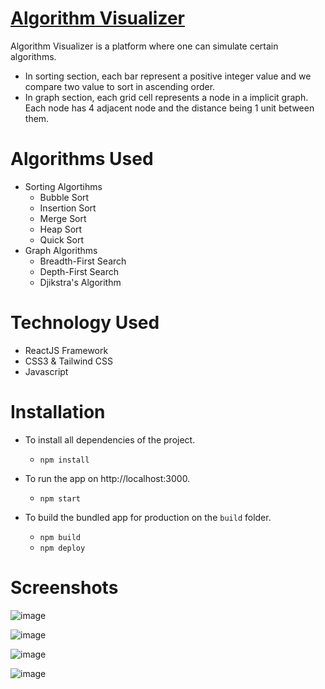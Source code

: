# [Algorithm Visualizer](https://deepanshupal09.github.io/algorithmvisualzer/)
Algorithm Visualizer is a platform where one can simulate certain algorithms.
- In sorting section, each bar represent a positive integer value and we compare two value to sort in ascending order.
- In graph section, each grid cell represents a node in a implicit graph. Each node has 4 adjacent node and the distance being 1 unit between them.

# Algorithms Used
- Sorting Algortihms    
    - Bubble Sort
    - Insertion Sort
    - Merge Sort
    - Heap Sort
    - Quick Sort
- Graph Algorithms 
    - Breadth-First Search
    - Depth-First Search
    - Djikstra's Algorithm 


# Technology Used
- ReactJS Framework
- CSS3 & Tailwind CSS
- Javascript

# Installation
  - To install all dependencies of the project.
    - `npm install`
  
  - To run the app on http://localhost:3000.
    - `npm start`
  
  - To build the bundled app for production on the `build` folder.
    - `npm build`
    - `npm deploy`

# Screenshots
![image](https://github.com/deepanshupal09/algorithmvisualzer/assets/129399840/6b198775-ba0e-43ba-87f3-3551ebd90427)

![image](https://github.com/deepanshupal09/algorithmvisualzer/assets/129399840/779b97ab-8206-4bc2-a9ed-eb18cafa704e)

![image](https://github.com/deepanshupal09/algorithmvisualzer/assets/129399840/425e8036-cb46-48d7-a1be-2761e8fbd711)

![image](https://github.com/deepanshupal09/algorithmvisualzer/assets/129399840/041597ff-ffb3-4e98-9218-36dd061cf009)





